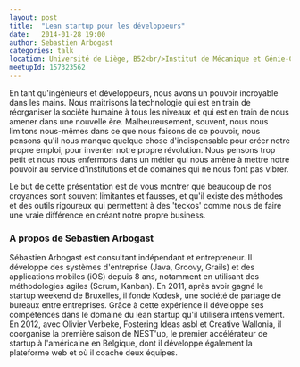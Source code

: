 ```yaml
---
layout: post
title:  "Lean startup pour les développeurs"
date:   2014-01-28 19:00
author:	Sebastien Arbogast
categories: talk
location: Université de Liège, B52<br/>Institut de Mécanique et Génie-Civil (Faculté des Sciences Appliquées)<br/>Local +0/523<br/>1, Chemin des Chevreuils<br/>4000 Liège<br/>Parking P32 ou P52
meetupId: 157323562
---
```

En tant qu'ingénieurs et développeurs, nous avons un pouvoir incroyable dans les mains. Nous maitrisons la technologie qui est en train de réorganiser la société humaine à tous les niveaux et qui est en train de nous amener dans une nouvelle ère. Malheureusement, souvent, nous nous limitons nous-mêmes dans ce que nous faisons de ce pouvoir, nous pensons qu'il nous manque quelque chose d'indispensable pour créer notre propre emploi, pour inventer notre propre révolution. Nous pensons trop petit et nous nous enfermons dans un métier qui nous amène à mettre notre pouvoir au service d'institutions et de domaines qui ne nous font pas vibrer.

Le but de cette présentation est de vous montrer que beaucoup de nos croyances sont souvent limitantes et fausses, et qu'il existe des méthodes et des outils rigoureux qui permettent à des 'teckos' comme nous de faire une vraie différence en créant notre propre business.

<h3>A propos de Sebastien Arbogast</h3>
Sébastien Arbogast est consultant indépendant et entrepreneur. Il développe des systèmes d'entreprise (Java, Groovy, Grails) et des applications mobiles (iOS) depuis 8 ans, notamment en utilisant des méthodologies agiles (Scrum, Kanban). En 2011, après avoir gagné le startup weekend de Bruxelles, il fonde Kodesk, une société de partage de bureaux entre entreprises. Grâce à cette expérience il développe ses compétences dans le domaine du lean startup qu'il utilisera intensivement. En 2012, avec Olivier Verbeke, Fostering Ideas asbl et Creative Wallonia, il coorganise la première saison de NEST'up, le premier accélérateur de startup à l'américaine en Belgique, dont il développe également la plateforme web et où il coache deux équipes.